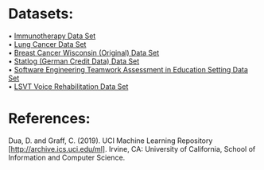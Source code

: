 # Datasets: 
•	[Immunotherapy Data Set](http://archive.ics.uci.edu/ml/datasets/Immunotherapy+Dataset) \
•	[Lung Cancer Data Set](http://archive.ics.uci.edu/ml/datasets/Lung+Cancer) \
•	[Breast Cancer Wisconsin (Original) Data Set](http://archive.ics.uci.edu/ml/datasets/Breast+Cancer+Wisconsin+(Original)) \
•	[Statlog (German Credit Data) Data Set](http://archive.ics.uci.edu/ml/datasets/statlog+(german+credit+data)) \
•	[Software Engineering Teamwork Assessment in Education Setting Data Set](http://archive.ics.uci.edu/ml/datasets/Data+for+Software+Engineering+Teamwork+Assessment+in+Education+Setting) \
•	[LSVT Voice Rehabilitation Data Set](https://archive.ics.uci.edu/ml/datasets/LSVT+Voice+Rehabilitation)

# References: 
Dua, D. and Graff, C. (2019). UCI Machine Learning Repository [http://archive.ics.uci.edu/ml]. Irvine, CA: University of California, School of Information and Computer Science.
